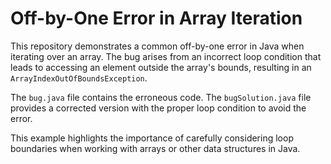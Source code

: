 # Off-by-One Error in Array Iteration

This repository demonstrates a common off-by-one error in Java when iterating over an array. The bug arises from an incorrect loop condition that leads to accessing an element outside the array's bounds, resulting in an `ArrayIndexOutOfBoundsException`.

The `bug.java` file contains the erroneous code. The `bugSolution.java` file provides a corrected version with the proper loop condition to avoid the error.

This example highlights the importance of carefully considering loop boundaries when working with arrays or other data structures in Java.